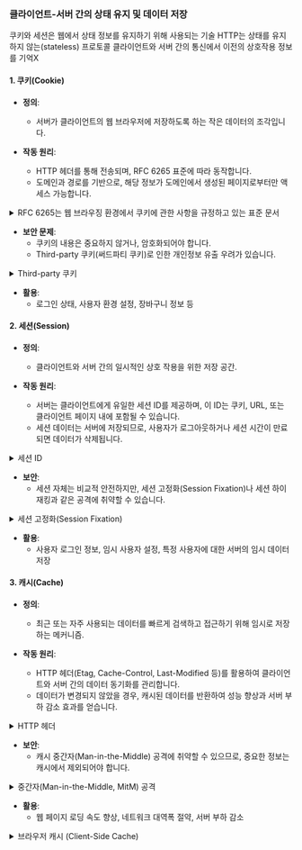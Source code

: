 ### **클라이언트-서버 간의 상태 유지 및 데이터 저장**

쿠키와 세션은 웹에서 상태 정보를 유지하기 위해 사용되는 기술
HTTP는 상태를 유지하지 않는(stateless) 프로토콜
클라이언트와 서버 간의 통신에서 이전의 상호작용 정보를 기억X

#### **1. 쿠키(Cookie)**

- **정의**: 
  - 서버가 클라이언트의 웹 브라우저에 저장하도록 하는 작은 데이터의 조각입니다.

- **작동 원리**:
  - HTTP 헤더를 통해 전송되며, RFC 6265 표준에 따라 동작합니다.
  - 도메인과 경로를 기반으로, 해당 정보가 도메인에서 생성된 페이지로부터만 액세스 가능합니다.

<details>
<summary>RFC 6265는 웹 브라우징 환경에서 쿠키에 관한 사항을 규정하고 있는 표준 문서</summary>

1. **쿠키의 목적**: 
   - 세션 관리 (예: 로그인 상태 유지)
   - 개인화 (예: 사용자 설정, 테마 선택)
   - 트래킹 및 분석 (예: 사용자 행동 트래킹)

2. **쿠키의 설정 및 액세스**:
   - `Set-Cookie`와 `Cookie` HTTP 헤더를 통해 쿠키를 설정하고 액세스합니다.
   - `Set-Cookie` 헤더는 서버에서 클라이언트로 보내져, 클라이언트에게 쿠키를 저장하도록 지시합니다.
   - `Cookie` 헤더는 클라이언트가 서버에 요청을 보낼 때 쿠키 정보와 함께 전송됩니다.

3. **속성과 플래그**:
   - **Domain**: 쿠키가 관련된 도메인을 지정. 이 도메인에 대한 요청에서만 쿠키를 전송합니다.
   - **Path**: 쿠키가 관련된 경로를 지정. 이 경로에 대한 요청에서만 쿠키를 전송합니다.
   - **Expires/Max-Age**: 쿠키의 유효 기간 지정. 
   - **Secure**: 쿠키가 HTTPS 연결을 통해서만 전송되도록 합니다.
   - **HttpOnly**: 쿠키가 자바스크립트에서 액세스되는 것을 방지합니다.

4. **제한 사항**:
   - 특정 도메인 및 경로에 대한 쿠키 수의 제한
   - 각 쿠키의 크기와 전체 쿠키의 최대 크기 제한
</details>


- **보안 문제**:
  - 쿠키의 내용은 중요하지 않거나, 암호화되어야 합니다. 
  - Third-party 쿠키(써드파티 쿠키)로 인한 개인정보 유출 우려가 있습니다.

<details>
<summary>Third-party 쿠키</summary>
광고 트래킹: 다양한 웹사이트에서 사용자의 행동을 추적하여 타겟팅 광고를 제공하는데 사용됩니다. 예를 들어, 사용자가 한 웹사이트에서 특정 제품을 보았다면, 다른 웹사이트를 방문할 때 해당 제품과 관련된 광고를 볼 수 있습니다.  
사이트 간 로그인: 일부 소셜 미디어 사이트는 다른 웹사이트에서도 로그인 상태를 유지할 수 있게 해주는데, 이를 위해 Third-party 쿠키를 사용합니다.  
콘텐츠 임베딩: 웹사이트에 유튜브 비디오나 페이스북 좋아요 버튼 같은 외부 콘텐츠를 임베드 할 때, 해당 서비스 제공자가 쿠키를 설정하여 사용자의 활동을 추적할 수 있습니다.  
프라이버시 우려: Third-party 쿠키는 사용자의 웹 브라우징 활동을 다양한 사이트에서 추적할 수 있어, 개인 정보 보호와 프라이버시에 관한 우려가 있습니다.  
브라우저의 차단: 위의 프라이버시 우려로 인해, 많은 웹 브라우저들이 Third-party 쿠키를 기본적으로 차단하거나 사용자에게 선택권을 부여하고 있습니다.  
도메인 간 우회: 일부 광고회사나 서비스 제공자들은 Third-party 쿠키 차단을 우회하기 위한 다양한 방법을 사용하기도 합니다.
</details>

- **활용**: 
  - 로그인 상태, 사용자 환경 설정, 장바구니 정보 등 

#### **2. 세션(Session)**

- **정의**:
  - 클라이언트와 서버 간의 일시적인 상호 작용을 위한 저장 공간. 

- **작동 원리**:
  - 서버는 클라이언트에게 유일한 세션 ID를 제공하며, 이 ID는 쿠키, URL, 또는 클라이언트 페이지 내에 포함될 수 있습니다.
  - 세션 데이터는 서버에 저장되므로, 사용자가 로그아웃하거나 세션 시간이 만료되면 데이터가 삭제됩니다.

<details>
<summary>세션 ID</summary>
인증 정보: 사용자가 로그인한 후, 그들의 인증 상태와 관련된 정보(예: 사용자 ID, 로그인 상태 등).  
사용자 환경설정: 사용자가 웹 사이트 내에서 선택한 환경설정(예: 언어, 테마, 레이아웃 설정 등).  
임시 데이터: 장바구니에 추가한 항목, 설문조사 응답, 퀴즈의 중간 답변 등 사용자가 완료하지 않은 작업과 관련된 일시적인 정보.  
페이지 내 이동 정보: 사용자가 방문한 페이지, 검색어, 클릭한 광고 등의 이동 경로 정보.  
플래시 메시지: 일회성으로 사용자에게 표시되는 메시지. 예를 들어, 사용자가 어떤 작업을 성공적으로 수행하면 "저장되었습니다."와 같은 메시지를 보여줄 수 있습니다.  
대화 상태 정보: 실시간 채팅 기능과 같은 멀티스텝 대화의 중간 상태를 저장.
</details>

- **보안**:
  - 세션 자체는 비교적 안전하지만, 세션 고정화(Session Fixation)나 세션 하이재킹과 같은 공격에 취약할 수 있습니다.

<details>
<summary>세션 고정화(Session Fixation)</summary>
세션 ID 획득: 공격자는 웹 사이트에 방문하여 세션 ID를 획득합니다.  
세션 ID 전달: 공격자는 다양한 방법(링크, 이미지, 이메일 등)을 통해 특정 사용자에게 고정된 세션 ID를 전달합니다.  
사용자의 로그인: 특정 사용자는 공격자가 제공한 링크나 웹 페이지를 통해 웹 사이트에 접속하고, 그 세션 ID로 로그인을 시도합니다.  
세션 탈취: 사용자가 공격자가 제공한 세션 ID로 로그인하게 되면, 공격자는 이미 그 세션 ID를 알고 있기 때문에 사용자의 세션을 탈취하거나 조작할 수 있습니다.  
로그인 성공 후 세션 재발급: 사용자가 로그인할 때마다 새로운 세션 ID를 발급하여, 기존의 세션 ID를 무효화하는 것이 중요합니다. 이렇게 하면 공격자가 미리 획득한 세션 ID를 사용하여 공격하는 것을 방지할 수 있습니다.  
세션 유효시간 설정: 세션에 짧은 유효 시간을 설정하여, 오랜 시간 동안 사용되지 않는 세션은 자동으로 만료되게 합니다.  
세션 ID의 안전한 전송: 세션 ID는 HTTPS와 같은 안전한 프로토콜을 사용하여 전송되어야 합니다. 또한, URL의 일부로 세션 ID를 전달하는 것을 피해야 합니다.  
세션 ID의 복잡성: 세션 ID는 충분히 길고 복잡해야 하며, 예측하기 어려운 방식으로 생성되어야 합니다.

SSL/TLS와 같은 보안 프로토콜을 사용하여 데이터를 안전하게 전송
</details>

- **활용**: 
  - 사용자 로그인 정보, 임시 사용자 설정, 특정 사용자에 대한 서버의 임시 데이터 저장

#### **3. 캐시(Cache)**

- **정의**:
  - 최근 또는 자주 사용되는 데이터를 빠르게 검색하고 접근하기 위해 임시로 저장하는 메커니즘.

- **작동 원리**:
  - HTTP 헤더(Etag, Cache-Control, Last-Modified 등)를 활용하여 클라이언트와 서버 간의 데이터 동기화를 관리합니다.
  - 데이터가 변경되지 않았을 경우, 캐시된 데이터를 반환하여 성능 향상과 서버 부하 감소 효과를 얻습니다.

<details>
<summary>HTTP 헤더</summary>
Cache-Control
이 헤더는 웹 브라우저와 캐시에 자원을 어떻게 캐싱해야 하는지에 대한 지시를 제공합니다.
예: Cache-Control: no-store (자원을 캐시에 저장하면 안 된다), Cache-Control: max-age=3600 (자원을 3600초 동안 캐시에 저장하고 사용할 수 있다).
Expires
특정 날짜/시간 후에 캐시된 자원이 만료될 것임을 나타냅니다.
예: Expires: Wed, 21 Oct 2020 07:28:00 GMT
ETag (Entity Tag)
특정 버전의 자원을 나타내는 문자열입니다. 서버와 클라이언트 간에 자원의 버전을 확인하여 변경 여부를 판단하는 데 사용됩니다.
Last-Modified
자원이 마지막으로 수정된 날짜/시간을 나타냅니다.
If-None-Match
이전 요청에서 받은 ETag 값과 일치하는지 검사하는 데 사용됩니다. 값이 일치하면, 서버는 변경되지 않았음을 알리는 304 Not Modified 상태 코드를 반환할 수 있습니다.
If-Modified-Since
지정된 날짜 이후에 자원이 수정되었는지 확인하는 데 사용됩니다. 수정되지 않았으면 서버는 304 Not Modified 상태 코드를 반환할 수 있습니다.
Vary
결정적인 캐싱 동작을 위해 어떤 요청 헤더를 기반으로 캐시 응답을 달리할 것인지 지정합니다.
예: Vary: Accept-Encoding은 같은 URL의 요청이지만 다른 'Accept-Encoding' 헤더 값을 가진 경우 다른 버전의 캐시를 제공해야 함을 나타냅니다.
Pragma
HTTP/1.0과의 호환성을 위한 헤더로, Cache-Control: no-cache와 같은 역할을 합니다. 하지만 현대의 HTTP 버전에서는 Cache-Control을 사용하는 것이 권장됩니다.
</details>

- **보안**:
  - 캐시 중간자(Man-in-the-Middle) 공격에 취약할 수 있으므로, 중요한 정보는 캐시에서 제외되어야 합니다.

<details>
<summary>중간자(Man-in-the-Middle, MitM) 공격</summary>
공격자가 통신 중인 두 당사자 사이에 위치하여 정보를 도청하거나 수정하는 공격 방식입니다. 캐시 중간자 공격은 이러한 MitM 공격의 한 유형으로, 웹 캐시에 직접 영향을 주는 특별한 방법으로 진행됩니다.

공격 예  
Web Cache Poisoning: 공격자는 서버에 특정한 요청을 보내어 그 응답이 캐시에 저장되게 합니다. 이후 다른 사용자가 같은 요청을 하면, 오염된 캐시 응답이 전달됩니다.  
Cache Deception: 공격자는 캐시되지 않아야 할 정보가 캐시에 저장되도록 서버에 요청을 보냅니다. 캐시에 민감한 정보가 저장되면, 그 정보에 액세스하려는 다른 공격 방법을 사용할 수 있습니다.  

방어 방법  
HTTP 헤더 사용: 캐싱 동작을 제어하는 HTTP 헤더(예: Cache-Control: no-store)를 사용하여 민감한 정보가 캐시되지 않도록 합니다.  
캐시 세분화: 다양한 사용자 에이전트나 쿠키 값에 따라 다른 캐시 버전을 저장하여, 공격자의 요청이 일반 사용자의 캐시에 영향을 주지 않게 합니다.  
웹 캐시 구성 검토: 웹 캐시 설정을 정기적으로 검토하고 최적화하여, 잠재적 취약점을 미리 차단합니다.  
콘텐츠 보안 정책 (CSP): CSP를 사용하여 특정 콘텐츠(스크립트, 스타일 등)의 로딩 소스를 제한하거나 차단합니다.  
</details>

- **활용**: 
  - 웹 페이지 로딩 속도 향상, 네트워크 대역폭 절약, 서버 부하 감소

<details>
<summary>브라우저 캐시 (Client-Side Cache)</summary>
목적: 웹사이트를 방문할 때, 이전에 다운로드한 자원들 (예: 이미지, 스타일시트, 자바스크립트 파일 등)을 로컬에 저장함으로써, 동일한 자원을 다시 다운로드하는 시간과 대역폭을 절약합니다. 이를 통해 페이지 로딩 속도를 빠르게 합니다.  
  
장점:  
네트워크 지연 시간을 크게 줄일 수 있습니다.  
서버에 대한 요청이 감소하므로, 서버의 부하도 줄어듭니다.  
단점:  
브라우저 캐시는 사용자별로 독립적이므로, 각 사용자가 처음 웹사이트를 방문할 때는 초기 다운로드 시간이 필요합니다.  
오래된 캐시 데이터로 인해 최신의 웹 페이지 내용을 보지 못할 수도 있습니다.  
저장 위치: 사용자의 컴퓨터의 하드 드라이브나 메모리에 저장됩니다.  
</details>
